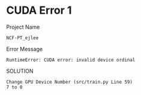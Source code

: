 # CUDA Error 1
Project Name
```
NCF-PT_ejlee
```

Error Message
```
RuntimeError: CUDA error: invalid device ordinal
```

SOLUTION
```
Change GPU Device Number (src/train.py Line 59)
7 to 0
```
